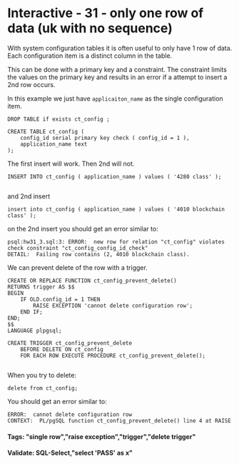 



<style>
.pagebreak { page-break-before: always; }
.half { height: 200px; }
</style>








# Interactive - 31 - only one row of data				(uk with no sequence)

With system configuration tables it is often useful to only have 1 row of data.
Each configuration item is a distinct column in the table.

This can be done with a primary key and a constraint.     The constraint limits the values
on the primary key and results in an error if a attempt to insert a 2nd row occurs.

In this example we just have `applicaiton_name` as the single configuration item.

```
DROP TABLE if exists ct_config ;

CREATE TABLE ct_config (
	config_id serial primary key check ( config_id = 1 ),
	application_name text
);

```

The first insert will work.  Then 2nd will not.

```
INSERT INTO ct_config ( application_name ) values ( '4280 class' );


```

and 2nd insert

```
insert into ct_config ( application_name ) values ( '4010 blockchain class' );

```

on the 2nd insert you should get an error similar to:

```
psql:hw31_3.sql:3: ERROR:  new row for relation "ct_config" violates check constraint "ct_config_config_id_check"
DETAIL:  Failing row contains (2, 4010 blockchain class).
```

We can prevent delete of the row with a trigger.


```
CREATE OR REPLACE FUNCTION ct_config_prevent_delete() 
RETURNS trigger AS $$
BEGIN            
	IF OLD.config_id = 1 THEN
		RAISE EXCEPTION 'cannot delete configuration row';
	END IF;
END;
$$ 
LANGUAGE plpgsql;

CREATE TRIGGER ct_config_prevent_delete 
	BEFORE DELETE ON ct_config
	FOR EACH ROW EXECUTE PROCEDURE ct_config_prevent_delete();


```

When you try to delete:

```
delete from ct_config;
```

You should get an error similar to:

```
ERROR:  cannot delete configuration row
CONTEXT:  PL/pgSQL function ct_config_prevent_delete() line 4 at RAISE

```


#### Tags: "single row","raise exception","trigger","delete trigger"

#### Validate: SQL-Select,"select 'PASS' as x"
